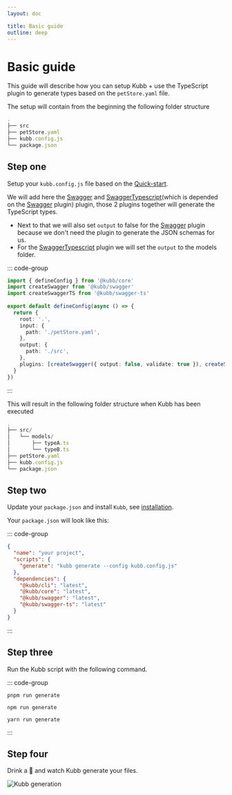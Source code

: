 ```yaml
---
layout: doc

title: Basic guide
outline: deep
---
```


# Basic guide
This guide will describe how you can setup Kubb + use the TypeScript plugin to generate types based on the `petStore.yaml` file.

The setup will contain from the beginning the following folder structure

```typescript
.
├── src
├── petStore.yaml
├── kubb.config.js
└── package.json
```

## Step one
Setup your `kubb.config.js` file based on the [Quick-start](/quick-start).

We will add here the [Swagger](/plugins/swagger) and [SwaggerTypescript](/plugins/swagger-ts)(which is depended on the [Swagger](/plugins/swagger) plugin) plugin, those 2 plugins together will generate the TypeScript types.


- Next to that we will also set `output` to false for the [Swagger](/plugins/swagger) plugin because we don't need the plugin to generate the JSON schemas for us.
- For the [SwaggerTypescript](/plugins/swagger-ts) plugin we will set the `output` to the models folder.


::: code-group

```typescript [kubb.config.js]
import { defineConfig } from '@kubb/core'
import createSwagger from '@kubb/swagger'
import createSwaggerTS from '@kubb/swagger-ts'
 
export default defineConfig(async () => {
  return {
    root: '.',
    input: {
      path: './petStore.yaml',
    },
    output: {
      path: './src',
    },
    plugins: [createSwagger({ output: false, validate: true }), createSwaggerTS({ output: 'models' })],
  }
})
```
:::


This will result in the following folder structure when Kubb has been executed
```typescript
.
├── src/
│   └── models/
│       ├── typeA.ts
│       └── typeB.ts
├── petStore.yaml
├── kubb.config.js
└── package.json
```

## Step two
Update your `package.json` and install `Kubb`, see [installation](/introduction.html#configuration-file).

Your `package.json` will look like this:

::: code-group

```json [package.json]
{
  "name": "your project",
  "scripts": {
    "generate": "kubb generate --config kubb.config.js"
  },
  "dependencies": {
    "@kubb/cli": "latest",
    "@kubb/core": "latest",
    "@kubb/swagger": "latest",
    "@kubb/swagger-ts": "latest"
  }
}
```

:::

## Step three
Run the Kubb script with the following command.

::: code-group

```shell [pnpm]
pnpm run generate
```

```shell [npm]
npm run generate
```

```shell [yarn]
yarn run generate
```

:::

## Step four
Drink a 🍺 and watch Kubb generate your files.

<img src="/kubb-generate.gif" style="{ display: 'inline' }" alt="Kubb generation" />
